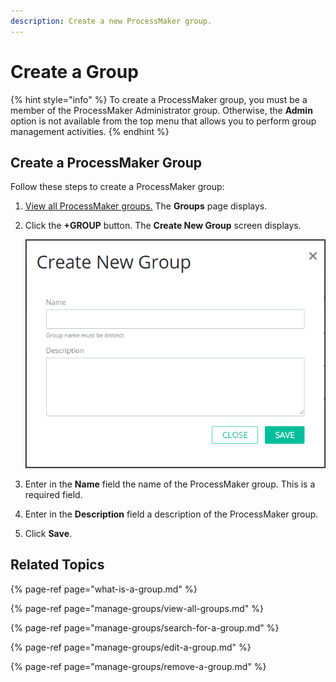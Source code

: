 ```yaml
---
description: Create a new ProcessMaker group.
---
```


# Create a Group

{% hint style="info" %}
To create a ProcessMaker group, you must be a member of the ProcessMaker Administrator group. Otherwise, the **Admin** option is not available from the top menu that allows you to perform group management activities.
{% endhint %}

## Create a ProcessMaker Group

Follow these steps to create a ProcessMaker group:

1. [View all ProcessMaker groups.](manage-groups/view-all-groups.md) The **Groups** page displays.
2. Click the **+GROUP** button. The **Create New Group** screen displays.  

   ![](../../.gitbook/assets/create-new-group-screen-admin.png)

3. Enter in the **Name** field the name of the ProcessMaker group. This is a required field.
4. Enter in the **Description** field a description of the ProcessMaker group.
5. Click **Save**.

## Related Topics

{% page-ref page="what-is-a-group.md" %}

{% page-ref page="manage-groups/view-all-groups.md" %}

{% page-ref page="manage-groups/search-for-a-group.md" %}

{% page-ref page="manage-groups/edit-a-group.md" %}

{% page-ref page="manage-groups/remove-a-group.md" %}

